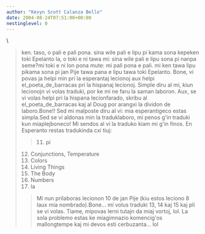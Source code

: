 ```yaml
---
author: "Kevyn Scott Calanza Bello"
date: 2004-08-24T07:51:00+00:00
nestinglevel: 0
---
```

\
> ken. taso, o pali e pali pona. sina wile pali e lipu pi kama sona
> kepeken toki Epelanto la, o toki e ni tawa mi: sina wile pali
> e lipu sona pi nanpa seme?mi toki e ni lon pona mute: mi pali pona e pali. mi ken tawa lipu pikama sona pi jan Pije tawa pana e lipu tawa toki Epelanto.
> Bone, vi povas ja helpi min pri la esperantaj lecionoj aux
> helpi el\_poeta\_de\_barracas pri la hispanaj lecionoj.
> Simple diru al mi, kiun lecionojn vi volas traduki,
> por ke mi ne faru la saman laboron. Aux, se vi volas
> helpi pri la hispana lecionfarado, skribu al el\_poeta\_de\_barracas
> kaj al Doug por arangxi la dividon de laboro.Bone!! Sed mi malposte diru al vi: mia esperantigeco estas simpla.Sed se vi aldonas min la traduklaboro, mi penos g'in traduki kun miaplejboneco! Mi sendos al vi la traduko kiam mi g'in finos.
> En Esperanto restas tradukinda cxi tiuj:
>> 11. pi
> 12. Conjunctions, Temperature
> 13. Colors
> 14. Living Things
> 15. The Body
> 16. Numbers
> 17. la
>> Mi nun prilaboras lecionon 10 de jan Pije (kiu estos leciono 8 laux
> mia nombrado).Bone... mi volus traduki 13, 14 kaj 15 kaj pli se vi volas. Tiame, mipovas lerni tutajn da miaj vortoj, lol. La sola problemo estas ke miagimnazio komencig'os mallongtempe kaj mi devos esti cerbuzanta... lol